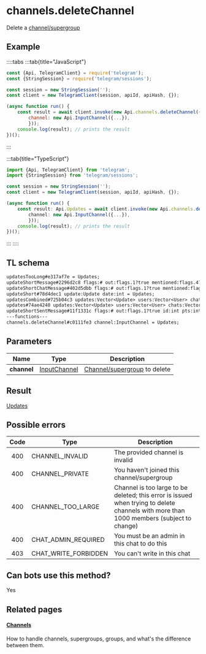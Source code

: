 # channels.deleteChannel

Delete a [channel/supergroup](https://core.telegram.org/api/channel)

## Example

::::tabs
:::tab{title="JavaScript"}

```js
const {Api, TelegramClient} = require('telegram');
const {StringSession} = require('telegram/sessions');

const session = new StringSession('');
const client = new TelegramClient(session, apiId, apiHash, {});

(async function run() {
    const result = await client.invoke(new Api.channels.deleteChannel({
		channel: new Api.InputChannel({...}),
		}));
    console.log(result); // prints the result
})();
```

:::

:::tab{title="TypeScript"}

```ts
import {Api, TelegramClient} from 'telegram';
import {StringSession} from 'telegram/sessions';

const session = new StringSession('');
const client = new TelegramClient(session, apiId, apiHash, {});

(async function run() {
    const result: Api.Updates = await client.invoke(new Api.channels.deleteChannel({
		channel: new Api.InputChannel({...}),
		}));
    console.log(result); // prints the result
})();
```

:::
::::

## TL schema

```txt
updatesTooLong#e317af7e = Updates;
updateShortMessage#2296d2c8 flags:# out:flags.1?true mentioned:flags.4?true media_unread:flags.5?true silent:flags.13?true id:int user_id:int message:string pts:int pts_count:int date:int fwd_from:flags.2?MessageFwdHeader via_bot_id:flags.11?int reply_to:flags.3?MessageReplyHeader entities:flags.7?Vector<MessageEntity> = Updates;
updateShortChatMessage#402d5dbb flags:# out:flags.1?true mentioned:flags.4?true media_unread:flags.5?true silent:flags.13?true id:int from_id:int chat_id:int message:string pts:int pts_count:int date:int fwd_from:flags.2?MessageFwdHeader via_bot_id:flags.11?int reply_to:flags.3?MessageReplyHeader entities:flags.7?Vector<MessageEntity> = Updates;
updateShort#78d4dec1 update:Update date:int = Updates;
updatesCombined#725b04c3 updates:Vector<Update> users:Vector<User> chats:Vector<Chat> date:int seq_start:int seq:int = Updates;
updates#74ae4240 updates:Vector<Update> users:Vector<User> chats:Vector<Chat> date:int seq:int = Updates;
updateShortSentMessage#11f1331c flags:# out:flags.1?true id:int pts:int pts_count:int date:int media:flags.9?MessageMedia entities:flags.7?Vector<MessageEntity> = Updates;
---functions---
channels.deleteChannel#c0111fe3 channel:InputChannel = Updates;
```

## Parameters

|    Name     | Type                                                        | Description                                                           |
| :---------: | ----------------------------------------------------------- | --------------------------------------------------------------------- |
| **channel** | [InputChannel](https://core.telegram.org/type/InputChannel) | [Channel/supergroup](https://core.telegram.org/api/channel) to delete |

## Result

[Updates](https://core.telegram.org/type/Updates)

## Possible errors

| Code | Type                 | Description                                                                                                                             |
| :--: | -------------------- | --------------------------------------------------------------------------------------------------------------------------------------- |
| 400  | CHANNEL_INVALID      | The provided channel is invalid                                                                                                         |
| 400  | CHANNEL_PRIVATE      | You haven't joined this channel/supergroup                                                                                              |
| 400  | CHANNEL_TOO_LARGE    | Channel is too large to be deleted; this error is issued when trying to delete channels with more than 1000 members (subject to change) |
| 400  | CHAT_ADMIN_REQUIRED  | You must be an admin in this chat to do this                                                                                            |
| 403  | CHAT_WRITE_FORBIDDEN | You can't write in this chat                                                                                                            |

## Can bots use this method?

Yes

## Related pages

#### [Channels](https://core.telegram.org/api/channel)

How to handle channels, supergroups, groups, and what's the difference between them.
